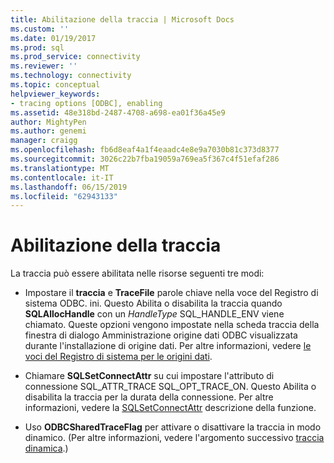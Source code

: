 ```yaml
---
title: Abilitazione della traccia | Microsoft Docs
ms.custom: ''
ms.date: 01/19/2017
ms.prod: sql
ms.prod_service: connectivity
ms.reviewer: ''
ms.technology: connectivity
ms.topic: conceptual
helpviewer_keywords:
- tracing options [ODBC], enabling
ms.assetid: 48e318bd-2487-4708-a698-ea01f36a45e9
author: MightyPen
ms.author: genemi
manager: craigg
ms.openlocfilehash: fb6d8eaf4a1f4eaadc4e8e9a7030b81c373d8377
ms.sourcegitcommit: 3026c22b7fba19059a769ea5f367c4f51efaf286
ms.translationtype: MT
ms.contentlocale: it-IT
ms.lasthandoff: 06/15/2019
ms.locfileid: "62943133"
---
```

# <a name="enabling-tracing"></a>Abilitazione della traccia
La traccia può essere abilitata nelle risorse seguenti tre modi:  
  
-   Impostare il **traccia** e **TraceFile** parole chiave nella voce del Registro di sistema ODBC. ini. Questo Abilita o disabilita la traccia quando **SQLAllocHandle** con un *HandleType* SQL_HANDLE_ENV viene chiamato. Queste opzioni vengono impostate nella scheda traccia della finestra di dialogo Amministrazione origine dati ODBC visualizzata durante l'installazione di origine dati. Per altre informazioni, vedere [le voci del Registro di sistema per le origini dati](../../../odbc/reference/install/registry-entries-for-data-sources.md).  
  
-   Chiamare **SQLSetConnectAttr** su cui impostare l'attributo di connessione SQL_ATTR_TRACE SQL_OPT_TRACE_ON. Questo Abilita o disabilita la traccia per la durata della connessione. Per altre informazioni, vedere la [SQLSetConnectAttr](../../../odbc/reference/syntax/sqlsetconnectattr-function.md) descrizione della funzione.  
  
-   Uso **ODBCSharedTraceFlag** per attivare o disattivare la traccia in modo dinamico. (Per altre informazioni, vedere l'argomento successivo [traccia dinamica](../../../odbc/reference/develop-app/dynamic-tracing.md).)
